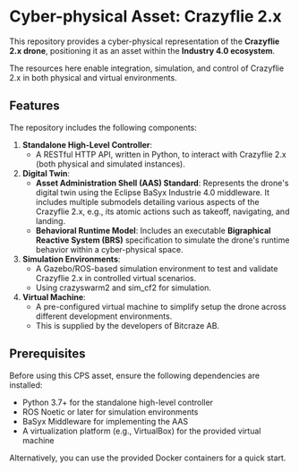 # Cyber-physical Asset: Crazyflie 2.x 

This repository provides a cyber-physical representation of the **Crazyflie 2.x drone**, positioning it as an asset within the **Industry 4.0 ecosystem**. 

The resources here enable integration, simulation, and control of Crazyflie 2.x in both physical and virtual environments.

## Features

The repository includes the following components:

1. **Standalone High-Level Controller**:
   - A RESTful HTTP API, written in Python, to interact with Crazyflie 2.x (both physical and simulated instances).
2. **Digital Twin**:
   - **Asset Administration Shell (AAS) Standard**: Represents the drone's digital twin using the Eclipse BaSyx Industrie 4.0 middleware. It includes multiple submodels detailing various aspects of the Crazyflie 2.x, e.g., its atomic actions such as takeoff, navigating, and landing.
   - **Behavioral Runtime Model**: Includes an executable **Bigraphical Reactive System (BRS)** specification to simulate the drone's runtime behavior within a cyber-physical space.
3. **Simulation Environments**:
   - A Gazebo/ROS-based simulation environment to test and validate Crazyflie 2.x in controlled virtual scenarios.
   - Using crazyswarm2 and sim_cf2 for simulation.
4. **Virtual Machine**:
   - A pre-configured virtual machine to simplify setup the drone across different development environments.
   - This is supplied by the developers of Bitcraze AB.

## Prerequisites

Before using this CPS asset, ensure the following dependencies are installed:

- Python 3.7+ for the standalone high-level controller
- ROS Noetic or later for simulation environments
- BaSyx Middleware for implementing the AAS
- A virtualization platform (e.g., VirtualBox) for the provided virtual machine

Alternatively, you can use the provided Docker containers for a quick start.